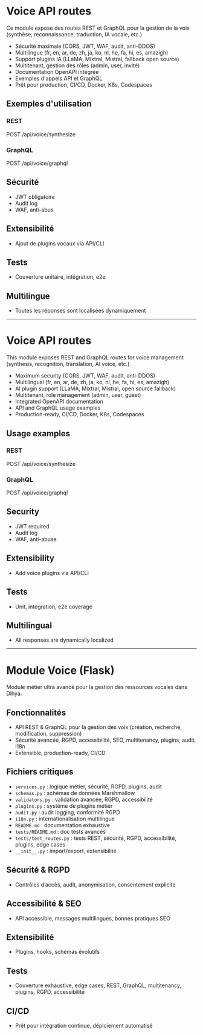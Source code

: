 # Voice API routes

Ce module expose des routes REST et GraphQL pour la gestion de la voix (synthèse, reconnaissance, traduction, IA vocale, etc.)

- Sécurité maximale (CORS, JWT, WAF, audit, anti-DDOS)
- Multilingue (fr, en, ar, de, zh, ja, ko, nl, he, fa, hi, es, amazigh)
- Support plugins IA (LLaMA, Mixtral, Mistral, fallback open source)
- Multitenant, gestion des rôles (admin, user, invité)
- Documentation OpenAPI intégrée
- Exemples d'appels API et GraphQL
- Prêt pour production, CI/CD, Docker, K8s, Codespaces

## Exemples d'utilisation

### REST
POST /api/voice/synthesize

### GraphQL
POST /api/voice/graphql

## Sécurité
- JWT obligatoire
- Audit log
- WAF, anti-abus

## Extensibilité
- Ajout de plugins vocaux via API/CLI

## Tests
- Couverture unitaire, intégration, e2e

## Multilingue
- Toutes les réponses sont localisées dynamiquement

---

# Voice API routes

This module exposes REST and GraphQL routes for voice management (synthesis, recognition, translation, AI voice, etc.)

- Maximum security (CORS, JWT, WAF, audit, anti-DDOS)
- Multilingual (fr, en, ar, de, zh, ja, ko, nl, he, fa, hi, es, amazigh)
- AI plugin support (LLaMA, Mixtral, Mistral, open source fallback)
- Multitenant, role management (admin, user, guest)
- Integrated OpenAPI documentation
- API and GraphQL usage examples
- Production-ready, CI/CD, Docker, K8s, Codespaces

## Usage examples

### REST
POST /api/voice/synthesize

### GraphQL
POST /api/voice/graphql

## Security
- JWT required
- Audit log
- WAF, anti-abuse

## Extensibility
- Add voice plugins via API/CLI

## Tests
- Unit, integration, e2e coverage

## Multilingual
- All responses are dynamically localized

---

# Module Voice (Flask)

Module métier ultra avancé pour la gestion des ressources vocales dans Dihya.

## Fonctionnalités
- API REST & GraphQL pour la gestion des voix (création, recherche, modification, suppression)
- Sécurité avancée, RGPD, accessibilité, SEO, multitenancy, plugins, audit, i18n
- Extensible, production-ready, CI/CD

## Fichiers critiques
- `services.py` : logique métier, sécurité, RGPD, plugins, audit
- `schemas.py` : schémas de données Marshmallow
- `validators.py` : validation avancée, RGPD, accessibilité
- `plugins.py` : système de plugins métier
- `audit.py` : audit logging, conformité RGPD
- `i18n.py` : internationalisation multilingue
- `README.md` : documentation exhaustive
- `tests/README.md` : doc tests avancés
- `tests/test_routes.py` : tests REST, sécurité, RGPD, accessibilité, plugins, edge cases
- `__init__.py` : import/export, extensibilité

## Sécurité & RGPD
- Contrôles d’accès, audit, anonymisation, consentement explicite

## Accessibilité & SEO
- API accessible, messages multilingues, bonnes pratiques SEO

## Extensibilité
- Plugins, hooks, schémas évolutifs

## Tests
- Couverture exhaustive, edge cases, REST, GraphQL, multitenancy, plugins, RGPD, accessibilité

## CI/CD
- Prêt pour intégration continue, déploiement automatisé
